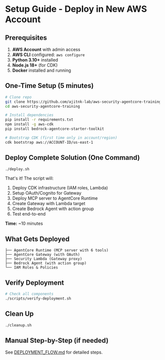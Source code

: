 # Setup Guide - Deploy in New AWS Account

## Prerequisites

1. **AWS Account** with admin access
2. **AWS CLI** configured: `aws configure`
3. **Python 3.10+** installed
4. **Node.js 18+** (for CDK)
5. **Docker** installed and running

## One-Time Setup (5 minutes)

```bash
# Clone repo
git clone https://github.com/ajitnk-lab/aws-security-agentcore-training.git
cd aws-security-agentcore-training

# Install dependencies
pip install -r requirements.txt
npm install -g aws-cdk
pip install bedrock-agentcore-starter-toolkit

# Bootstrap CDK (first time only in account/region)
cdk bootstrap aws://ACCOUNT-ID/us-east-1
```

## Deploy Complete Solution (One Command)

```bash
./deploy.sh
```

That's it! The script will:
1. Deploy CDK infrastructure (IAM roles, Lambda)
2. Setup OAuth/Cognito for Gateway
3. Deploy MCP server to AgentCore Runtime
4. Create Gateway with Lambda target
5. Create Bedrock Agent with action group
6. Test end-to-end

**Time:** ~10 minutes

## What Gets Deployed

```
├── AgentCore Runtime (MCP server with 6 tools)
├── AgentCore Gateway (with OAuth)
├── Security Lambda (Gateway proxy)
├── Bedrock Agent (with action group)
└── IAM Roles & Policies
```

## Verify Deployment

```bash
# Check all components
./scripts/verify-deployment.sh
```

## Clean Up

```bash
./cleanup.sh
```

## Manual Step-by-Step (if needed)

See [DEPLOYMENT_FLOW.md](./DEPLOYMENT_FLOW.md) for detailed steps.
